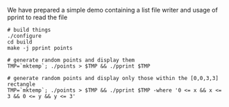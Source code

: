 We have prepared a simple demo containing a list file writer and usage of pprint to read the file

    # build things
    ./configure
    cd build
    make -j pprint points

    # generate random points and display them
    TMP=`mktemp`; ./points > $TMP && ./pprint $TMP

    # generate random points and display only those within the [0,0,3,3] rectangle
    TMP=`mktemp`; ./points > $TMP && ./pprint $TMP -where '0 <= x && x <= 3 && 0 <= y && y <= 3'
